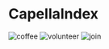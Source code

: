 # CapellaIndex
![coffee](https://github.com/annessakester/CapellaIndex/assets/132240351/a8490809-a5bb-4d88-8365-cc774edcfe82)
![volunteer](https://github.com/annessakester/CapellaIndex/assets/132240351/7fab4cf3-944c-426f-b310-08fc136bbb41)
![join](https://github.com/annessakester/CapellaIndex/assets/132240351/47deb7cf-a01e-4b6b-8618-7d9599fa1e32)
